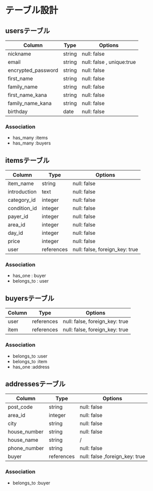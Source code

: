 # テーブル設計

## usersテーブル

| Column            | Type   | Options                   |
| ----------------- | ------ | -----------               |
| nickname          | string | null: false               |
| email             | string | null: false , unique:true |
| encrypted_password| string | null: false               |
| first_name        | string | null: false               |
| family_name       | string | null: false               |
| first_name_kana   | string | null: false               |
| family_name_kana  | string | null: false               |
| birthday          | date   | null: false               |


### Association
- has_many :items
- has_many :buyers

## itemsテーブル

| Column         | Type       | Options                        |
| -------------- | ---------- | ------------------------------ |
| item_name      | string     | null: false                    |
| introduction   | text       | null: false                    |
| category_id    | integer    | null: false                    |
| condition_id   | integer    | null: false                    |
| payer_id       | integer    | null: false                    |
| area_id        | integer    | null: false                    |
| day_id         | integer    | null: false                    |
| price          | integer    | null: false                    |
| user           | references | null: false, foreign_key: true |

### Association
- has_one : buyer
- belongs_to : user


## buyersテーブル

| Column    | Type       | Options                        |
| --------- | ---------- | ------------------------------ |
| user      | references | null: false, foreign_key: true |
| item      | references | null: false, foreign_key: true |
### Association
- belongs_to :user
- belongs_to :item
- has_one :address

## addressesテーブル

| Column            | Type             | Options                        |
| ----------------- | ---------------- | ------------------------------ |
| post_code         | string           | null: false                    |
| area_id           | integer          | null: false                    |
| city              | string           | null: false                    |
| house_number      | string           | null: false                    |
| house_name        | string           |/                               |
| phone_number      | string           | null: false                    |
| buyer             | references       | null: false ,foreign_key: true |


### Association
- belongs_to :buyer